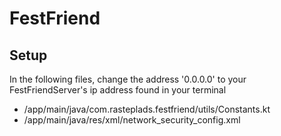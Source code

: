 # FestFriend

## Setup

In the following files, change the address '0.0.0.0' to your FestFriendServer's ip address found in your terminal 

- /app/main/java/com.rasteplads.festfriend/utils/Constants.kt
- /app/main/java/res/xml/network_security_config.xml